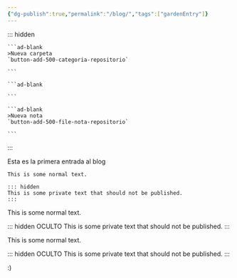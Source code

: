 ```yaml
---
{"dg-publish":true,"permalink":"/blog/","tags":["gardenEntry"]}
---
```



::: hidden

````ad-flex
```ad-blank
>Nueva carpeta
`button-add-500-categoria-repositorio`

```

```ad-blank

```

```ad-blank
>Nueva nota
`button-add-500-file-nota-repositorio`

```
````

:::

Esta es la primera entrada al blog

```
This is some normal text.

::: hidden
This is some private text that should not be published.
:::
```


This is some normal text.

::: hidden
OCULTO This is some private text that should not be published. 
:::

This is some normal text.

::: hidden
OCULTO This is some private text that should not be published. 
:::

:)